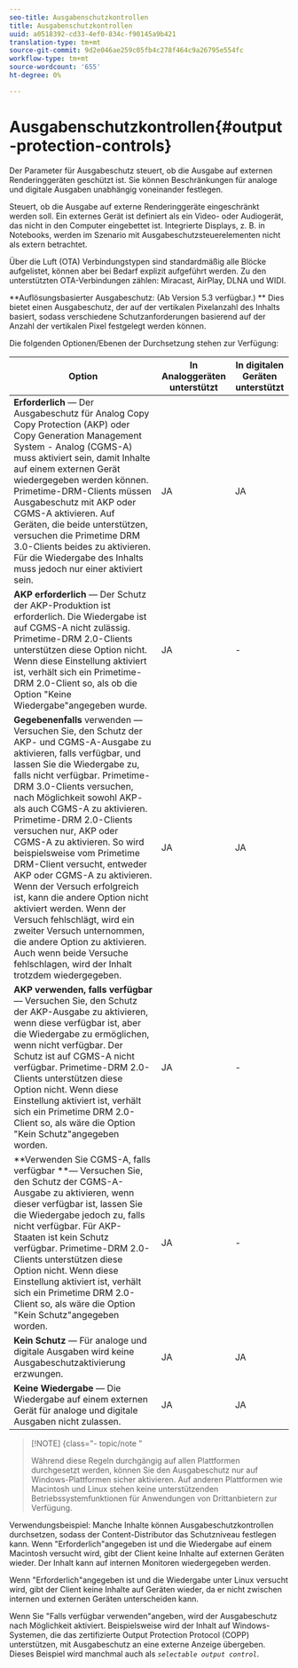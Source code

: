 ```yaml
---
seo-title: Ausgabenschutzkontrollen
title: Ausgabenschutzkontrollen
uuid: a0518392-cd33-4ef0-834c-f90145a9b421
translation-type: tm+mt
source-git-commit: 9d2e046ae259c05fb4c278f464c9a26795e554fc
workflow-type: tm+mt
source-wordcount: '655'
ht-degree: 0%

---
```



# Ausgabenschutzkontrollen{#output-protection-controls}

Der Parameter für Ausgabeschutz steuert, ob die Ausgabe auf externen Renderinggeräten geschützt ist. Sie können Beschränkungen für analoge und digitale Ausgaben unabhängig voneinander festlegen.

Steuert, ob die Ausgabe auf externe Renderinggeräte eingeschränkt werden soll. Ein externes Gerät ist definiert als ein Video- oder Audiogerät, das nicht in den Computer eingebettet ist. Integrierte Displays, z. B. in Notebooks, werden im Szenario mit Ausgabeschutzsteuerelementen nicht als extern betrachtet.

Über die Luft (OTA) Verbindungstypen sind standardmäßig alle Blöcke aufgelistet, können aber bei Bedarf explizit aufgeführt werden. Zu den unterstützten OTA-Verbindungen zählen: Miracast, AirPlay, DLNA und WIDI.

**Auflösungsbasierter Ausgabeschutz: (Ab Version 5.3 verfügbar.) ** Dies bietet einen Ausgabeschutz, der auf der vertikalen Pixelanzahl des Inhalts basiert, sodass verschiedene Schutzanforderungen basierend auf der Anzahl der vertikalen Pixel festgelegt werden können.

Die folgenden Optionen/Ebenen der Durchsetzung stehen zur Verfügung:

| Option | In Analoggeräten unterstützt | In digitalen Geräten unterstützt |
|---|---|---|
| **Erforderlich** — Der Ausgabeschutz für Analog Copy Copy Protection (AKP) oder Copy Generation Management System - Analog (CGMS-A) muss aktiviert sein, damit Inhalte auf einem externen Gerät wiedergegeben werden können. Primetime-DRM-Clients müssen Ausgabeschutz mit AKP oder CGMS-A aktivieren. Auf Geräten, die beide unterstützen, versuchen die Primetime DRM 3.0-Clients beides zu aktivieren. Für die Wiedergabe des Inhalts muss jedoch nur einer aktiviert sein. | JA | JA |
| **AKP erforderlich** — Der Schutz der AKP-Produktion ist erforderlich. Die Wiedergabe ist auf CGMS-A nicht zulässig. Primetime-DRM 2.0-Clients unterstützen diese Option nicht. Wenn diese Einstellung aktiviert ist, verhält sich ein Primetime-DRM 2.0-Client so, als ob die Option &quot;Keine Wiedergabe&quot;angegeben wurde. | JA | - |
| **Gegebenenfalls** verwenden — Versuchen Sie, den Schutz der AKP- und CGMS-A-Ausgabe zu aktivieren, falls verfügbar, und lassen Sie die Wiedergabe zu, falls nicht verfügbar. Primetime-DRM 3.0-Clients versuchen, nach Möglichkeit sowohl AKP- als auch CGMS-A zu aktivieren. Primetime-DRM 2.0-Clients versuchen nur, AKP oder CGMS-A zu aktivieren. So wird beispielsweise vom Primetime DRM-Client versucht, entweder AKP oder CGMS-A zu aktivieren. Wenn der Versuch erfolgreich ist, kann die andere Option nicht aktiviert werden. Wenn der Versuch fehlschlägt, wird ein zweiter Versuch unternommen, die andere Option zu aktivieren. Auch wenn beide Versuche fehlschlagen, wird der Inhalt trotzdem wiedergegeben. | JA | JA |
| **AKP verwenden, falls verfügbar** — Versuchen Sie, den Schutz der AKP-Ausgabe zu aktivieren, wenn diese verfügbar ist, aber die Wiedergabe zu ermöglichen, wenn nicht verfügbar. Der Schutz ist auf CGMS-A nicht verfügbar. Primetime-DRM 2.0-Clients unterstützen diese Option nicht. Wenn diese Einstellung aktiviert ist, verhält sich ein Primetime DRM 2.0-Client so, als wäre die Option &quot;Kein Schutz&quot;angegeben worden. | JA | - |
| **Verwenden Sie CGMS-A, falls verfügbar **— Versuchen Sie, den Schutz der CGMS-A-Ausgabe zu aktivieren, wenn dieser verfügbar ist, lassen Sie die Wiedergabe jedoch zu, falls nicht verfügbar. Für AKP-Staaten ist kein Schutz verfügbar. Primetime-DRM 2.0-Clients unterstützen diese Option nicht. Wenn diese Einstellung aktiviert ist, verhält sich ein Primetime DRM 2.0-Client so, als wäre die Option &quot;Kein Schutz&quot;angegeben worden. | JA | - |
| **Kein Schutz** — Für analoge und digitale Ausgaben wird keine Ausgabeschutzaktivierung erzwungen. | JA | JA |
| **Keine Wiedergabe** — Die Wiedergabe auf einem externen Gerät für analoge und digitale Ausgaben nicht zulassen. | JA | JA |

>[!NOTE] {class=&quot;- topic/note &quot;
>
>Während diese Regeln durchgängig auf allen Plattformen durchgesetzt werden, können Sie den Ausgabeschutz nur auf Windows-Plattformen sicher aktivieren. Auf anderen Plattformen wie Macintosh und Linux stehen keine unterstützenden Betriebssystemfunktionen für Anwendungen von Drittanbietern zur Verfügung.

Verwendungsbeispiel: Manche Inhalte können Ausgabeschutzkontrollen durchsetzen, sodass der Content-Distributor das Schutzniveau festlegen kann. Wenn &quot;Erforderlich&quot;angegeben ist und die Wiedergabe auf einem Macintosh versucht wird, gibt der Client keine Inhalte auf externen Geräten wieder. Der Inhalt kann auf internen Monitoren wiedergegeben werden.

Wenn &quot;Erforderlich&quot;angegeben ist und die Wiedergabe unter Linux versucht wird, gibt der Client keine Inhalte auf Geräten wieder, da er nicht zwischen internen und externen Geräten unterscheiden kann.

Wenn Sie &quot;Falls verfügbar verwenden&quot;angeben, wird der Ausgabeschutz nach Möglichkeit aktiviert. Beispielsweise wird der Inhalt auf Windows-Systemen, die das zertifizierte Output Protection Protocol (COPP) unterstützen, mit Ausgabeschutz an eine externe Anzeige übergeben. Dieses Beispiel wird manchmal auch als *`selectable output control`*.

